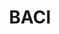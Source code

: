 ---
description: BACI provides disaggregated data on bilateral trade flows for more than
  5000 products and 200 countries.
tags: trade, products, international
title: BACI
url: http://www.cepii.fr/CEPII/en/bdd_modele/presentation.asp?id=37
uuid: 7db0ebff-1fe5-4eb9-806b-80ca470ec3dc
---